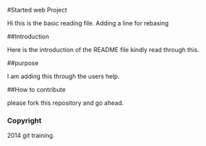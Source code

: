 #Started web Project

Hi this is the basic reading file. Adding a line for rebasing

##Introduction

Here is the introduction of the README file kindly read through this.

##purpose

I am adding this through the users help.



##How to contribute

please fork this repository and go ahead.

### Copyright

2014 git training.